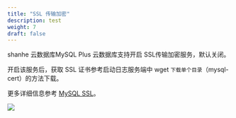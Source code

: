 ```yaml
---
title: "SSL 传输加密"
description: test
weight: 7
draft: false
---
```



shanhe 云数据库MySQL Plus 云数据库支持开启 SSL传输加密服务，默认关闭。

开启该服务后，获取 SSL 证书参考启动日志服务端中 wget `下载单个目录`（mysql-cert）的方法下载。

更多详细信息参考 [MySQL SSL](https://dev.mysql.com/doc/refman/5.7/en/creating-ssl-rsa-files.html)。

![](../../_images/SSL_cert.png)
